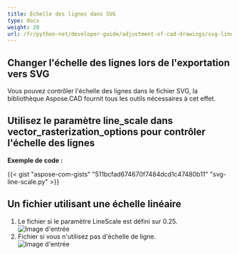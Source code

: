 ```yaml
---
title: Échelle des lignes dans SVG
type: docs
weight: 20
url: /fr/python-net/developer-guide/adjustment-of-cad-drawings/svg-line-scale/
---
```



## **Changer l'échelle des lignes lors de l'exportation vers SVG**

Vous pouvez contrôler l'échelle des lignes dans le fichier SVG, la bibliothèque Aspose.CAD fournit tous les outils nécessaires à cet effet.

## **Utilisez le paramètre line_scale dans vector_rasterization_options pour contrôler l'échelle des lignes**

**Exemple de code :**

{{< gist "aspose-com-gists" "511bcfad674670f7484dcd1c47480b11" "svg-line-scale.py" >}}


## Un fichier utilisant une échelle linéaire
1. Le fichier si le paramètre LineScale est défini sur 0.25.<br>
![Image d'entrée](/_assets/guide/svg/line_scale_0.25.png)<br>
1. Fichier si vous n'utilisez pas d'échelle de ligne.<br>
![Image d'entrée](/_assets/guide/svg/basic_options.png)<br>
